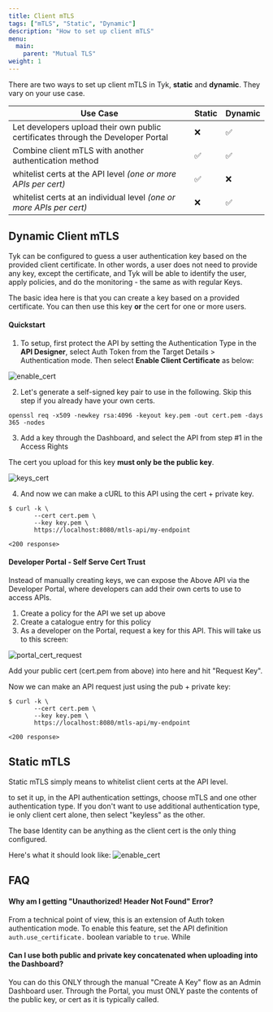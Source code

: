 ```yaml
---
title: Client mTLS
tags: ["mTLS", "Static", "Dynamic"]
description: "How to set up client mTLS"
menu:
  main:
    parent: "Mutual TLS"
weight: 1
---
```


There are two ways to set up client mTLS in Tyk, **static** and **dynamic**.  They vary on your use case.

|         Use Case                                                           | Static |   Dynamic     | 
|----------------------------------------------------------------------------|--------|---------------|
| Let developers upload their own public certificates through the Developer Portal                 | ❌ | ✅ |
| Combine client mTLS with another authentication method                                           | ✅ | ✅ |
| whitelist certs at the API level       *(one or more APIs per cert)*                             | ✅ | ❌ |
| whitelist certs at an individual level *(one or more APIs per cert)*                             | ❌ | ✅ |


## Dynamic Client mTLS
Tyk can be configured to guess a user authentication key based on the provided client certificate. In other words, a user does not need to provide any key, except the certificate, and Tyk will be able to identify the user, apply policies, and do the monitoring - the same as with regular Keys.

The basic idea here is that you can create a key based on a provided certificate. You can then use this key **or** the cert for one or more users.

#### Quickstart 

1. To setup, first protect the API by setting the Authentication Type in the **API Designer**, select Auth Token from the Target Details > Authentication mode. Then select **Enable Client Certificate** as below:

![enable_cert](/docs/img/2.10/client_cert.png)

2. Let's generate a self-signed key pair to use in the following.  Skip this step if you already have your own certs.

```
openssl req -x509 -newkey rsa:4096 -keyout key.pem -out cert.pem -days 365 -nodes
```

3. Add a key through the Dashboard, and select the API from step #1  in the Access Rights

The cert you upload for this key **must only be the public key**.

![keys_cert](/docs/img/2.10/client_mtls_add_cert.png)


4. And now we can make a cURL to this API using the cert + private key.

```
$ curl -k \
       --cert cert.pem \
       --key key.pem \
       https://localhost:8080/mtls-api/my-endpoint

<200 response>

```

#### Developer Portal - Self Serve Cert Trust

Instead of manually creating keys, we can expose the Above API via the Developer Portal, where developers can add their own certs to use to access APIs.

1. Create a policy for the API we set up above
2. Create a catalogue entry for this policy
3. As a developer on the Portal, request a key for this API.  This will take us to this screen:

![portal_cert_request](/docs/img/dashboard/system-management/portal_cert_request.png)

Add your public cert (cert.pem from above) into here and hit "Request Key".  

Now we can make an API request just using the pub + private key:

```
$ curl -k \
       --cert cert.pem \
       --key key.pem \
       https://localhost:8080/mtls-api/my-endpoint

<200 response>

```

## Static mTLS

Static mTLS simply means to whitelist client certs at the API level.

to set it up, in the API authentication settings, choose mTLS and one other authentication type.  If you don't want to use additional authentication type, ie only client cert alone, then select "keyless" as the other.

The base Identity can be anything as the client cert is the only thing configured.

Here's what it should look like:
![enable_cert](/docs/img/2.10/client_mtls_multiple_auth.png)

## FAQ

#### Why am I getting "Unauthorized! Header Not Found" Error?

From a technical point of view, this is an extension of Auth token authentication mode. To enable this feature, set the API definition `auth.use_certificate.` boolean variable to `true`. While 

#### Can I use both public and private key concatenated when uploading into the Dashboard?

You can do this ONLY through the manual "Create A Key" flow as an Admin Dashboard user.  Through the Portal, you must ONLY paste the contents of the public key, or cert as it is typically called.


